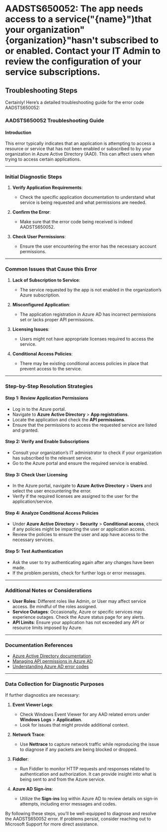 
# AADSTS650052: The app needs access to a service(\"{name}\")that your organization\"{organization}\"hasn't subscribed to or enabled. Contact your IT Admin to review the configuration of your service subscriptions.


## Troubleshooting Steps
Certainly! Here’s a detailed troubleshooting guide for the error code AADSTS650052:

### AADSTS650052 Troubleshooting Guide

#### Introduction
This error typically indicates that an application is attempting to access a resource or service that has not been enabled or subscribed to by your organization in Azure Active Directory (AAD). This can affect users when trying to access certain applications.

---

### Initial Diagnostic Steps

1. **Verify Application Requirements**:
   - Check the specific application documentation to understand what service is being requested and what permissions are needed.

2. **Confirm the Error**:
   - Make sure that the error code being received is indeed AADSTS650052.
  
3. **Check User Permissions**:
   - Ensure the user encountering the error has the necessary account permissions.

---

### Common Issues that Cause this Error

1. **Lack of Subscription to Service**:
   - The service requested by the app is not enabled in the organization’s Azure subscription.

2. **Misconfigured Application**:
   - The application registration in Azure AD has incorrect permissions set or lacks proper API permissions.

3. **Licensing Issues**:
   - Users might not have appropriate licenses required to access the service.

4. **Conditional Access Policies**: 
   - There may be existing conditional access policies in place that prevent access to the service.

---

### Step-by-Step Resolution Strategies

#### Step 1: Review Application Permissions
- Log in to the Azure portal.
- Navigate to **Azure Active Directory** > **App registrations**.
- Locate the application and check the **API permissions**.
- Ensure that the permissions to access the requested service are listed and granted.

#### Step 2: Verify and Enable Subscriptions
- Consult your organization’s IT administrator to check if your organization has subscribed to the relevant service.
- Go to the Azure portal and ensure the required service is enabled.

#### Step 3: Check User Licensing
- In the Azure portal, navigate to **Azure Active Directory** > **Users** and select the user encountering the error.
- Verify if the required licenses are assigned to the user for the application/service.

#### Step 4: Analyze Conditional Access Policies
- Under **Azure Active Directory** > **Security** > **Conditional access**, check if any policies might be impacting the user or application access.
- Review the policies to ensure the user and app have access to the necessary services.

#### Step 5: Test Authentication
- Ask the user to try authenticating again after any changes have been made.
- If the problem persists, check for further logs or error messages.

---

### Additional Notes or Considerations

- **User Roles**: Different roles like Admin, or User may affect service access. Be mindful of the roles assigned.
- **Service Outages**: Occasionally, Azure or specific services may experience outages. Check the Azure status page for any alerts.
- **API Limits**: Ensure your application has not exceeded any API or resource limits imposed by Azure.

---

### Documentation References

- [Azure Active Directory documentation](https://docs.microsoft.com/en-us/azure/active-directory/)
- [Managing API permissions in Azure AD](https://docs.microsoft.com/en-us/azure/active-directory/develop/v2-app-permissions)
- [Understanding Azure AD error codes](https://docs.microsoft.com/en-us/azure/active-directory/develop/reference-aad-error-codes)

---

### Data Collection for Diagnostic Purposes

If further diagnostics are necessary:

1. **Event Viewer Logs**:
   - Check Windows Event Viewer for any AAD related errors under **Windows Logs** > **Application**.
   - Look for issues that might provide additional context.

2. **Network Trace**:
   - Use **Nettrace** to capture network traffic while reproducing the issue to diagnose if any packets are being blocked or dropped.

3. **Fiddler**:
   - Run Fiddler to monitor HTTP requests and responses related to authentication and authorization. It can provide insight into what is being sent to and from the Azure service.

4. **Azure AD Sign-ins**:
   - Utilize the **Sign-ins** log within Azure AD to review details on sign-in attempts, including error messages and codes.

By following these steps, you’ll be well-equipped to diagnose and resolve the AADSTS650052 error. If problems persist, consider reaching out to Microsoft Support for more direct assistance.